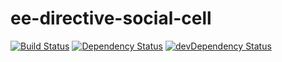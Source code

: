 # ee-directive-social-cell
[![Build Status](https://travis-ci.org/excellenteasy/ee-directive-social-cell.svg)](https://travis-ci.org/excellenteasy/ee-directive-social-cell)
[![Dependency Status](https://david-dm.org/excellenteasy/ee-directive-social-cell.svg)](https://david-dm.org/excellenteasy/ee-directive-social-cell)
[![devDependency Status](https://david-dm.org/excellenteasy/ee-directive-social-cell/dev-status.svg)](https://david-dm.org/excellenteasy/ee-directive-social-cell#info=devDependencies)
